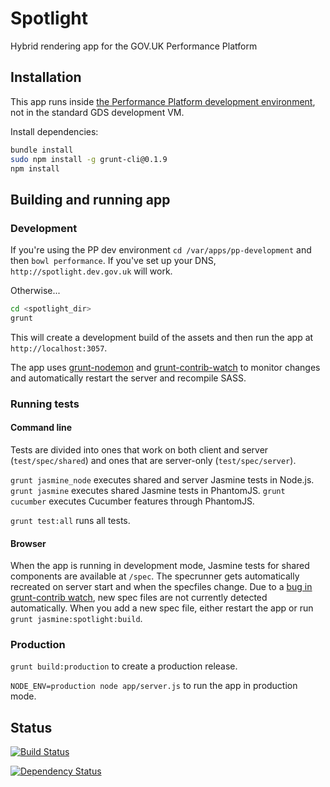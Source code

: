 # Spotlight #

Hybrid rendering app for the GOV.UK Performance Platform

## Installation ##

This app runs inside [the Performance Platform development environment][ppdev],
not in the standard GDS development VM.

[ppdev]: https://github.com/alphagov/pp-development

Install dependencies:

```bash
bundle install
sudo npm install -g grunt-cli@0.1.9
npm install
```

## Building and running app ##

### Development ###

If you're using the PP dev environment `cd /var/apps/pp-development` and then
`bowl performance`. If you've set up your DNS, `http://spotlight.dev.gov.uk`
will work.

Otherwise...
```bash
cd <spotlight_dir>
grunt
```

This will create a development build of the assets and then run the app at
`http://localhost:3057`.

The app uses [grunt-nodemon](https://github.com/ChrisWren/grunt-nodemon) and [grunt-contrib-watch](https://github.com/gruntjs/grunt-contrib-watch) to monitor changes and automatically restart the server and recompile SASS.

### Running tests ###


#### Command line ####

Tests are divided into ones that work on both client and server (`test/spec/shared`) and ones that are server-only (`test/spec/server`).

`grunt jasmine_node` executes shared and server Jasmine tests in Node.js.
`grunt jasmine` executes shared Jasmine tests in PhantomJS.
`grunt cucumber` executes Cucumber features through PhantomJS.

`grunt test:all` runs all tests.


#### Browser ####

When the app is running in development mode, Jasmine tests for shared components are available at `/spec`. The specrunner gets automatically recreated on server start and when the specfiles change. Due to a [bug in grunt-contrib watch](https://github.com/gruntjs/grunt-contrib-watch/issues/20), new spec files are not currently detected automatically. When you add a new spec file, either restart the app or run `grunt jasmine:spotlight:build`.

### Production ###

`grunt build:production` to create a production release.

`NODE_ENV=production node app/server.js` to run the app in production mode.

## Status ##

[![Build Status](https://travis-ci.org/alphagov/spotlight.png?branch=master)](https://travis-ci.org/alphagov/spotlight)

[![Dependency Status](https://gemnasium.com/alphagov/spotlight.png)](https://gemnasium.com/alphagov/spotlight)
